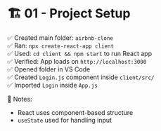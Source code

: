 # 🏗️ 01 - Project Setup

✅ Created main folder: `airbnb-clone`  
✅ Ran: `npx create-react-app client`  
✅ Used: `cd client && npm start` to run React app  
✅ Verified: App loads on `http://localhost:3000`  
✅ Opened folder in VS Code  
✅ Created `Login.js` component inside `client/src/`  
✅ Imported `Login` inside `App.js`

🧠 Notes:
- React uses component-based structure
- `useState` used for handling input
